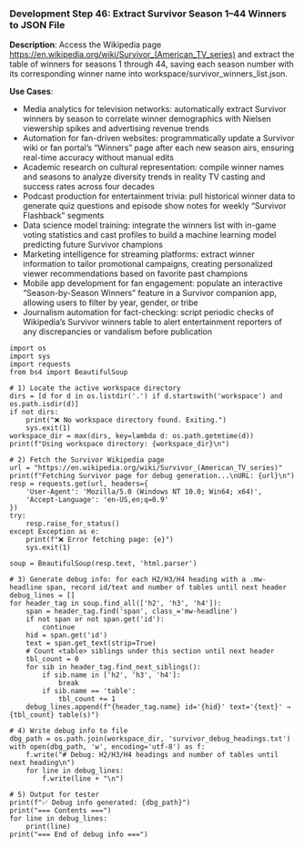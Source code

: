 ### Development Step 46: Extract Survivor Season 1–44 Winners to JSON File

**Description**: Access the Wikipedia page https://en.wikipedia.org/wiki/Survivor_(American_TV_series) and extract the table of winners for seasons 1 through 44, saving each season number with its corresponding winner name into workspace/survivor_winners_list.json.

**Use Cases**:
- Media analytics for television networks: automatically extract Survivor winners by season to correlate winner demographics with Nielsen viewership spikes and advertising revenue trends
- Automation for fan-driven websites: programmatically update a Survivor wiki or fan portal’s “Winners” page after each new season airs, ensuring real-time accuracy without manual edits
- Academic research on cultural representation: compile winner names and seasons to analyze diversity trends in reality TV casting and success rates across four decades
- Podcast production for entertainment trivia: pull historical winner data to generate quiz questions and episode show notes for weekly “Survivor Flashback” segments
- Data science model training: integrate the winners list with in-game voting statistics and cast profiles to build a machine learning model predicting future Survivor champions
- Marketing intelligence for streaming platforms: extract winner information to tailor promotional campaigns, creating personalized viewer recommendations based on favorite past champions
- Mobile app development for fan engagement: populate an interactive “Season-by-Season Winners” feature in a Survivor companion app, allowing users to filter by year, gender, or tribe
- Journalism automation for fact-checking: script periodic checks of Wikipedia’s Survivor winners table to alert entertainment reporters of any discrepancies or vandalism before publication

```
import os
import sys
import requests
from bs4 import BeautifulSoup

# 1) Locate the active workspace directory
dirs = [d for d in os.listdir('.') if d.startswith('workspace') and os.path.isdir(d)]
if not dirs:
    print("❌ No workspace directory found. Exiting.")
    sys.exit(1)
workspace_dir = max(dirs, key=lambda d: os.path.getmtime(d))
print(f"Using workspace directory: {workspace_dir}\n")

# 2) Fetch the Survivor Wikipedia page
url = "https://en.wikipedia.org/wiki/Survivor_(American_TV_series)"
print(f"Fetching Survivor page for debug generation...\nURL: {url}\n")
resp = requests.get(url, headers={
    'User-Agent': 'Mozilla/5.0 (Windows NT 10.0; Win64; x64)',
    'Accept-Language': 'en-US,en;q=0.9'
})
try:
    resp.raise_for_status()
except Exception as e:
    print(f"❌ Error fetching page: {e}")
    sys.exit(1)

soup = BeautifulSoup(resp.text, 'html.parser')

# 3) Generate debug info: for each H2/H3/H4 heading with a .mw-headline span, record id/text and number of tables until next header
debug_lines = []
for header_tag in soup.find_all(['h2', 'h3', 'h4']):
    span = header_tag.find('span', class_='mw-headline')
    if not span or not span.get('id'):
        continue
    hid = span.get('id')
    text = span.get_text(strip=True)
    # Count <table> siblings under this section until next header
    tbl_count = 0
    for sib in header_tag.find_next_siblings():
        if sib.name in ['h2', 'h3', 'h4']:
            break
        if sib.name == 'table':
            tbl_count += 1
    debug_lines.append(f"{header_tag.name} id='{hid}' text='{text}' → {tbl_count} table(s)")

# 4) Write debug info to file
dbg_path = os.path.join(workspace_dir, 'survivor_debug_headings.txt')
with open(dbg_path, 'w', encoding='utf-8') as f:
    f.write("# Debug: H2/H3/H4 headings and number of tables until next heading\n")
    for line in debug_lines:
        f.write(line + "\n")

# 5) Output for tester
print(f"✅ Debug info generated: {dbg_path}")
print("=== Contents ===")
for line in debug_lines:
    print(line)
print("=== End of debug info ===")
```